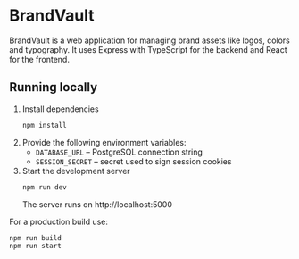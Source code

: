 # BrandVault

BrandVault is a web application for managing brand assets like logos, colors and typography.
It uses Express with TypeScript for the backend and React for the frontend.

## Running locally

1. Install dependencies
   ```bash
   npm install
   ```
2. Provide the following environment variables:
   - `DATABASE_URL` – PostgreSQL connection string
   - `SESSION_SECRET` – secret used to sign session cookies
3. Start the development server
   ```bash
   npm run dev
   ```
   The server runs on http://localhost:5000

For a production build use:
```bash
npm run build
npm run start
```


